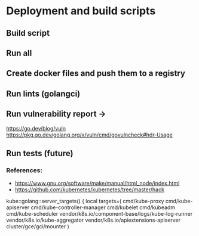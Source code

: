 # Deployment and build scripts

## Build script

## Run all

## Create docker files and push them to a registry

## Run lints (golangci)

## Run vulnerability report -> 
https://go.dev/blog/vuln 
https://pkg.go.dev/golang.org/x/vuln/cmd/govulncheck#hdr-Usage

## Run tests (future)
 
### References: 
- https://www.gnu.org/software/make/manual/html_node/index.html
- https://github.com/kubernetes/kubernetes/tree/master/hack




kube::golang::server_targets() {
  local targets=(
    cmd/kube-proxy
    cmd/kube-apiserver
    cmd/kube-controller-manager
    cmd/kubelet
    cmd/kubeadm
    cmd/kube-scheduler
    vendor/k8s.io/component-base/logs/kube-log-runner
    vendor/k8s.io/kube-aggregator
    vendor/k8s.io/apiextensions-apiserver
    cluster/gce/gci/mounter
  )